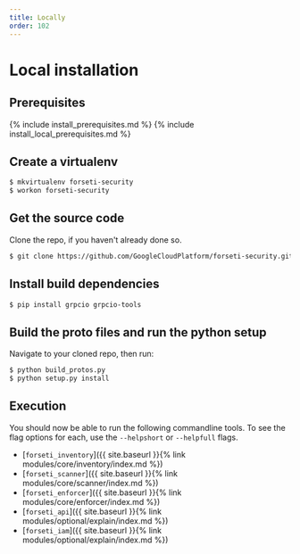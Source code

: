 ```yaml
---
title: Locally
order: 102
---
```

# Local installation
## Prerequisites
{% include install_prerequisites.md %}
{% include install_local_prerequisites.md %}

## Create a virtualenv
```sh
$ mkvirtualenv forseti-security
$ workon forseti-security
```

## Get the source code
Clone the repo, if you haven't already done so.

```sh
$ git clone https://github.com/GoogleCloudPlatform/forseti-security.git
```

## Install build dependencies

```sh
$ pip install grpcio grpcio-tools
```

## Build the proto files and run the python setup
Navigate to your cloned repo, then run:

```sh
$ python build_protos.py
$ python setup.py install
```

## Execution
You should now be able to run the following commandline tools. To see the flag options for each, use
the `--helpshort` or `--helpfull` flags.

 * [`forseti_inventory`]({{ site.baseurl }}{% link modules/core/inventory/index.md %})
 * [`forseti_scanner`]({{ site.baseurl }}{% link modules/core/scanner/index.md %})
 * [`forseti_enforcer`]({{ site.baseurl }}{% link modules/core/enforcer/index.md %})
 * [`forseti_api`]({{ site.baseurl }}{% link modules/optional/explain/index.md %})
 * [`forseti_iam`]({{ site.baseurl }}{% link modules/optional/explain/index.md %})

